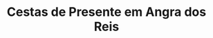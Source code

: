 ---
title: "Cestas de Presente em Angra dos Reis"
description: "Encontre cestas de presente personalizadas em Angra dos Reis. Uma maneira única de surpreender quem você ama."
layout: "home.html"
permalink: "/cestas-de-presente-em-angra-dos-reis/"
---